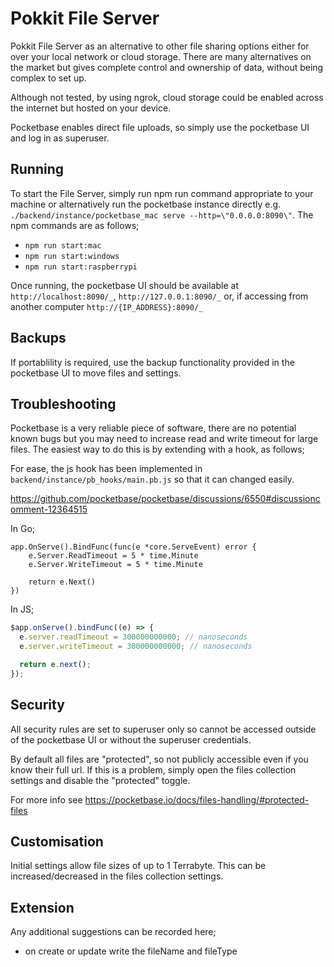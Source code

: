 # Pokkit File Server

Pokkit File Server as an alternative to other file sharing options either for over your local network or cloud storage. There are many alternatives on the market but gives complete control and ownership of data, without being complex to set up.

Although not tested, by using ngrok, cloud storage could be enabled across the internet but hosted on your device.

Pocketbase enables direct file uploads, so simply use the pocketbase UI and log in as superuser.

## Running

To start the File Server, simply run npm run command appropriate to your machine or alternatively run the pocketbase instance directly e.g. `./backend/instance/pocketbase_mac serve --http=\"0.0.0.0:8090\"`. The npm commands are as follows;

- `npm run start:mac`
- `npm run start:windows`
- `npm run start:raspberrypi`

Once running, the pocketbase UI should be available at `http://localhost:8090/_`, `http://127.0.0.1:8090/_` or, if accessing from another computer `http://{IP_ADDRESS}:8090/_`

## Backups

If portablility is required, use the backup functionality provided in the pocketbase UI to move files and settings.

## Troubleshooting

Pocketbase is a very reliable piece of software, there are no potential known bugs but you may need to increase read and write timeout for large files. The easiest way to do this is by extending with a hook, as follows;

For ease, the js hook has been implemented in `backend/instance/pb_hooks/main.pb.js` so that it can changed easily.

https://github.com/pocketbase/pocketbase/discussions/6550#discussioncomment-12364515

In Go;

```golang
app.OnServe().BindFunc(func(e *core.ServeEvent) error {
    e.Server.ReadTimeout = 5 * time.Minute
    e.Server.WriteTimeout = 5 * time.Minute

    return e.Next()
})
```

In JS;

```js
$app.onServe().bindFunc((e) => {
  e.server.readTimeout = 300000000000; // nanoseconds
  e.server.writeTimeout = 300000000000; // nanoseconds

  return e.next();
});
```

## Security

All security rules are set to superuser only so cannot be accessed outside of the pocketbase UI or without the superuser credentials.

By default all files are "protected", so not publicly accessible even if you know their full url. If this is a problem, simply open the files collection settings and disable the "protected" toggle.

For more info see https://pocketbase.io/docs/files-handling/#protected-files

## Customisation

Initial settings allow file sizes of up to 1 Terrabyte. This can be increased/decreased in the files collection settings.

## Extension

Any additional suggestions can be recorded here;

- on create or update write the fileName and fileType
